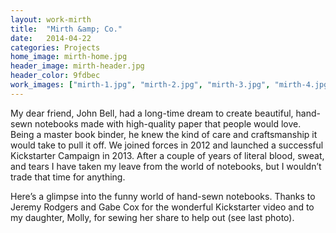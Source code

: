 ```yaml
---
layout: work-mirth
title:  "Mirth &amp; Co."
date:   2014-04-22
categories: Projects
home_image: mirth-home.jpg
header_image: mirth-header.jpg
header_color: 9fdbec
work_images: ["mirth-1.jpg", "mirth-2.jpg", "mirth-3.jpg", "mirth-4.jpg", "mirth-5.jpg", "mirth-6.jpg", "mirth-7.jpg", "mirth-8.jpg", "mirth-9.jpg", "mirth-10.jpg", "mirth-11.jpg"]
---
```


My dear friend, John Bell, had a long-time dream to create beautiful, hand-sewn notebooks made with high-quality paper that people would love. Being a master book binder, he knew the kind of care and craftsmanship it would take to pull it off. We joined forces in 2012 and launched a successful Kickstarter Campaign in 2013. After a couple of years of literal blood, sweat, and tears I have taken my leave from the world of notebooks, but I wouldn&rsquo;t trade that time for anything.

Here&rsquo;s a glimpse into the funny world of hand-sewn notebooks. Thanks to Jeremy Rodgers and Gabe Cox for the wonderful Kickstarter video and to my daughter, Molly, for sewing her share to help out (see last photo).